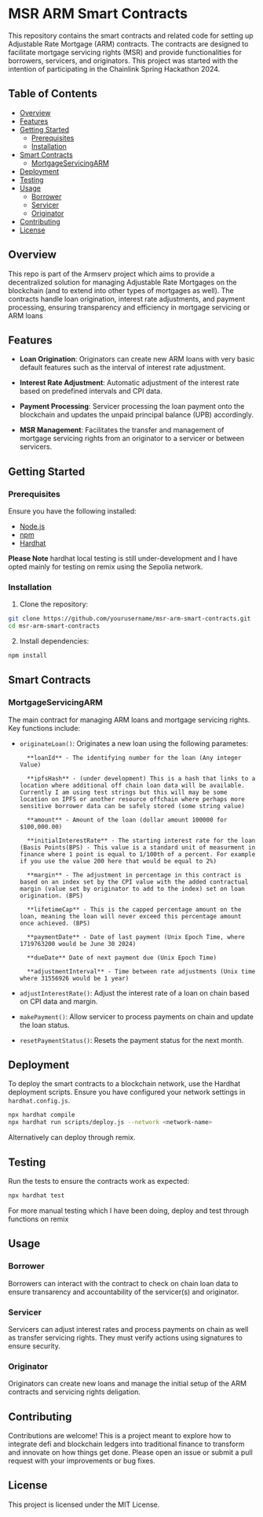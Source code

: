 # MSR ARM Smart Contracts

This repository contains the smart contracts and related code for setting up Adjustable Rate Mortgage (ARM) contracts. The contracts are designed to facilitate mortgage servicing rights (MSR) and provide functionalities for borrowers, servicers, and originators. This project was started with the intention of participating in the Chainlink Spring Hackathon 2024.

## Table of Contents

- [Overview](#overview)
- [Features](#features)
- [Getting Started](#getting-started)
  - [Prerequisites](#prerequisites)
  - [Installation](#installation)
- [Smart Contracts](#smart-contracts)
  - [MortgageServicingARM](#mortgageservicingarm)
- [Deployment](#deployment)
- [Testing](#testing)
- [Usage](#usage)
  - [Borrower](#borrower)
  - [Servicer](#servicer)
  - [Originator](#originator)
- [Contributing](#contributing)
- [License](#license)

## Overview

This repo is part of the Armserv project which aims to provide a decentralized solution for managing Adjustable Rate Mortgages on the blockchain (and to extend into other types of mortgages as well). The contracts handle loan origination, interest rate adjustments, and payment processing, ensuring transparency and efficiency in mortgage servicing or ARM loans

## Features

- **Loan Origination**: Originators can create new ARM loans with very basic default features such as the interval of interest rate adjustment.

- **Interest Rate Adjustment**: Automatic adjustment of the interest rate based on predefined intervals and CPI data.

- **Payment Processing**: Servicer processing the loan payment onto the blockchain and updates the unpaid principal balance (UPB) accordingly.

- **MSR Management**: Facilitates the transfer and management of mortgage servicing rights from an originator to a servicer or between servicers. 

## Getting Started

### Prerequisites

Ensure you have the following installed:

- [Node.js](https://nodejs.org/)
- [npm](https://www.npmjs.com/)
- [Hardhat](https://hardhat.org/)


**Please Note** hardhat local testing is still under-development and I have opted mainly for testing on remix using the Sepolia network.

### Installation

1. Clone the repository:

```bash
git clone https://github.com/yourusername/msr-arm-smart-contracts.git
cd msr-arm-smart-contracts
```

2. Install dependencies:

```bash
npm install
```

## Smart Contracts

### MortgageServicingARM

The main contract for managing ARM loans and mortgage servicing rights. Key functions include:

- `originateLoan()`: Originates a new loan using the following parametes:

        **loanId** - The identifying number for the loan (Any integer Value)

        **ipfsHash** - (under development) This is a hash that links to a location where additional off chain loan data will be available. Currently I am using test strings but this will may be some location on IPFS or another resource offchain where perhaps more sensitive borrower data can be safely stored (some string value)

        **amount** - Amount of the loan (dollar amount 100000 for $100,000.00)

        **initialInterestRate** - The starting interest rate for the loan (Basis Points(BPS) - This value is a standard unit of measurment in finance where 1 point is equal to 1/100th of a percent. For example if you use the value 200 here that would be equal to 2%)

        **margin** - The adjustment in percentage in this contract is based on an index set by the CPI value with the added contractual margin (value set by originator to add to the index) set on loan origination. (BPS)

        **lifetimeCap** - This is the capped percentage amount on the loan, meaning the loan will never exceed this percentage amount once achieved. (BPS)

        **paymentDate** - Date of last payment (Unix Epoch Time, where 1719763200 would be June 30 2024)

        **dueDate** Date of next payment due (Unix Epoch Time)

        **adjustmentInterval** - Time between rate adjustments (Unix time where 31556926 would be 1 year)


- `adjustInterestRate()`: Adjust the interest rate of a loan on chain based on CPI data and margin.

- `makePayment()`: Allow servicer to process payments on chain and update the loan status.

- `resetPaymentStatus()`: Resets the payment status for the next month.

## Deployment

To deploy the smart contracts to a blockchain network, use the Hardhat deployment scripts. Ensure you have configured your network settings in `hardhat.config.js`.

```bash
npx hardhat compile
npx hardhat run scripts/deploy.js --network <network-name>
```

Alternatively can deploy through remix.

## Testing

Run the tests to ensure the contracts work as expected:

```bash
npx hardhat test
```

For more manual testing which I have been doing, deploy and test through functions on remix

## Usage

### Borrower

Borrowers can interact with the contract to check on chain loan data to ensure transarency and accountability of the servicer(s) and originator.

### Servicer

Servicers can adjust interest rates and process payments on chain as well as transfer servicing rights. They must verify actions using signatures to ensure security.

### Originator

Originators can create new loans and manage the initial setup of the ARM contracts and servicing rights deligation.

## Contributing

Contributions are welcome! This is a project meant to explore how to integrate defi and blockchain ledgers into traditional finance to transform and innovate on how things get done. Please open an issue or submit a pull request with your improvements or bug fixes.

## License

This project is licensed under the MIT License.
